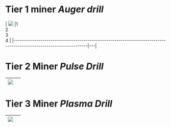 # Tier 1 miner _Auger drill_
| ![](https://github.com/zymex22/Project-RimFactory-Revived/blob/master/Textures/Industry/Drill.png?raw=true)      |1  
2  
3  
4 |
|------------------------------------------------------------------------------------------------------------------|---|
# Tier 2 Miner _Pulse Drill_
| ![](https://github.com/zymex22/Project-RimFactory-Revived/blob/master/Textures/Industry/DeepQuarry.png?raw=true) |   |
|------------------------------------------------------------------------------------------------------------------|---|
# Tier 3 Miner _Plasma Drill_
| ![](https://github.com/zymex22/Project-RimFactory-Revived/blob/master/Textures/Industry/DrillT3.png?raw=true)    |   |
|------------------------------------------------------------------------------------------------------------------|---|
